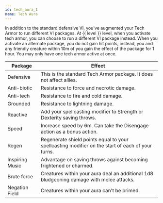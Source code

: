 ```yaml
---
id: tech_aura_1
name: Tech Aura
---
```

In addition to the standard defensive VI, you've augmented your Tech Armor to run different VI packages. 
At {{ level }} level, when you activate
tech armor, you can choose to run a different VI package instead. When you activate an alternate package, you
do not gain hit points, instead, you and any friendly creature within 10m of you gain
the effect of the package for 1 hour. You may only have one tech armor active at once.

Package | Effect
--- | ---
Defensive | This is the standard Tech Armor package. It does not affect allies.
Anti-biotic | Resistance to force and necrotic damage.
Anti-tech | Resistance to fire and cold damage.
Grounded | Resistance to lightning damage.
Reactive | Add your spellcasting modifier to Strength or Dexterity saving throws.
Speed | Increase speed by 6m. Can take the Disengage action as a bonus action.
Regen | Regenerate shield points equal to your spellcasting modifier on the start of each of your turns.
Inspiring Music | Advantage on saving throws against becoming frightened or charmed.
Brute force | Creatures within your aura deal an additional 1d8 bludgeoning damage with melee attacks.
Negation Field | Creatures within your aura can't be primed.
